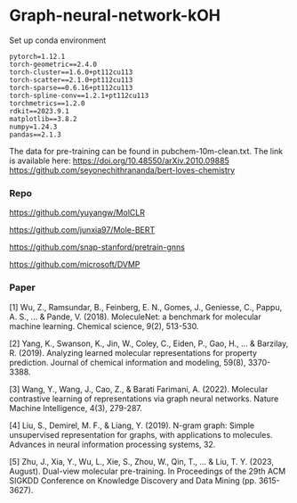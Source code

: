 # Graph-neural-network-kOH

Set up conda environment
```
pytorch=1.12.1
torch-geometric==2.4.0
torch-cluster==1.6.0+pt112cu113
torch-scatter==2.1.0+pt112cu113
torch-sparse==0.6.16+pt112cu113
torch-spline-conv==1.2.1+pt112cu113
torchmetrics==1.2.0
rdkit==2023.9.1
matplotlib==3.8.2
numpy=1.24.3
pandas==2.1.3
```
The data for pre-training can be found in pubchem-10m-clean.txt. The link is available here:
https://doi.org/10.48550/arXiv.2010.09885
https://github.com/seyonechithrananda/bert-loves-chemistry

### Repo

https://github.com/yuyangw/MolCLR

https://github.com/junxia97/Mole-BERT

https://github.com/snap-stanford/pretrain-gnns

https://github.com/microsoft/DVMP

### Paper

[1] Wu, Z., Ramsundar, B., Feinberg, E. N., Gomes, J., Geniesse, C., Pappu, A. S., ... & Pande, V. (2018). MoleculeNet: a benchmark for molecular machine learning. Chemical science, 9(2), 513-530.

[2] Yang, K., Swanson, K., Jin, W., Coley, C., Eiden, P., Gao, H., ... & Barzilay, R. (2019). Analyzing learned molecular representations for property prediction. Journal of chemical information and modeling, 59(8), 3370-3388.

[3] Wang, Y., Wang, J., Cao, Z., & Barati Farimani, A. (2022). Molecular contrastive learning of representations via graph neural networks. Nature Machine Intelligence, 4(3), 279-287.

[4] Liu, S., Demirel, M. F., & Liang, Y. (2019). N-gram graph: Simple unsupervised representation for graphs, with applications to molecules. Advances in neural information processing systems, 32.

[5] Zhu, J., Xia, Y., Wu, L., Xie, S., Zhou, W., Qin, T., ... & Liu, T. Y. (2023, August). Dual-view molecular pre-training. In Proceedings of the 29th ACM SIGKDD Conference on Knowledge Discovery and Data Mining (pp. 3615-3627).
